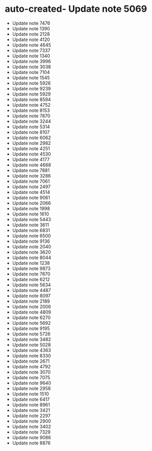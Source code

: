 # auto-created- Update note 5069
- Update note 7476
- Update note 1390
- Update note 2128
- Update note 4120
- Update note 4645
- Update note 7337
- Update note 1340
- Update note 3996
- Update note 3038
- Update note 7104
- Update note 1545
- Update note 5926
- Update note 9239
- Update note 5929
- Update note 8594
- Update note 4752
- Update note 8153
- Update note 7870
- Update note 3244
- Update note 5314
- Update note 8107
- Update note 6062
- Update note 2982
- Update note 4251
- Update note 4530
- Update note 4177
- Update note 4668
- Update note 7881
- Update note 3286
- Update note 7061
- Update note 2497
- Update note 4514
- Update note 9061
- Update note 2066
- Update note 1998
- Update note 1610
- Update note 5443
- Update note 3611
- Update note 6831
- Update note 6500
- Update note 9136
- Update note 2040
- Update note 3620
- Update note 8044
- Update note 1238
- Update note 9873
- Update note 7870
- Update note 6212
- Update note 5634
- Update note 4487
- Update note 8097
- Update note 2189
- Update note 2006
- Update note 4809
- Update note 6270
- Update note 5692
- Update note 9195
- Update note 5726
- Update note 3482
- Update note 5028
- Update note 4363
- Update note 8330
- Update note 2671
- Update note 4792
- Update note 3070
- Update note 7075
- Update note 9640
- Update note 2958
- Update note 1510
- Update note 6417
- Update note 8961
- Update note 3421
- Update note 2297
- Update note 2900
- Update note 3402
- Update note 7329
- Update note 9086
- Update note 8876
